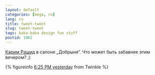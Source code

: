 ```yaml
---
layout: default
categories: [mega, ru]
lang: ru
title: tweet-tweet
slug: tweet-tweet
tags: baka-baka design fun stuff 
postid: 1062
---
```

<a href="http://www.karimrashid.com/">Карим Рашид</a> в салоне „Добрыня“. Что может быть забавнее этим вечером? ;)


{% figureinfo <a href="http://twitter.com/genn_org/status/1053654880">6:25 PM yesterday</a> from Twinkle %}

